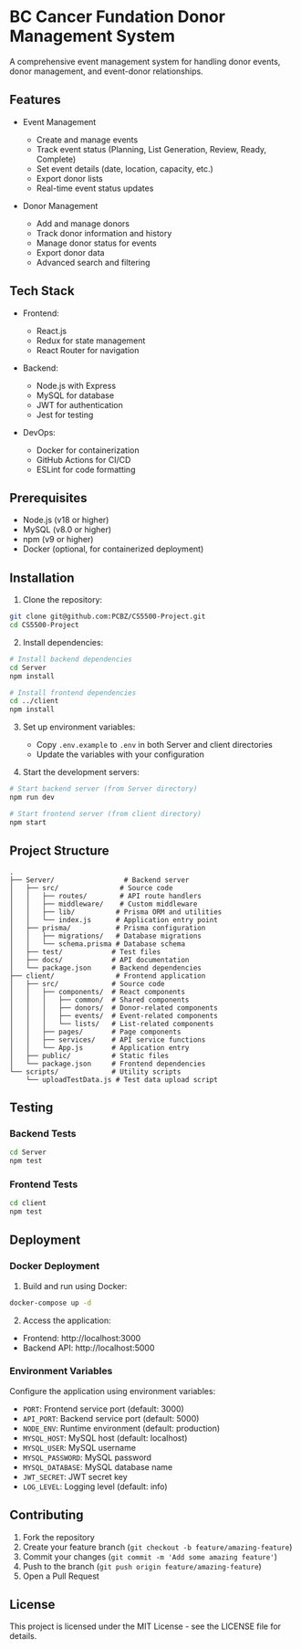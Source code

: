 # BC Cancer Fundation Donor Management System

A comprehensive event management system for handling donor events, donor management, and event-donor relationships.

## Features

- Event Management
  - Create and manage events
  - Track event status (Planning, List Generation, Review, Ready, Complete)
  - Set event details (date, location, capacity, etc.)
  - Export donor lists
  - Real-time event status updates

- Donor Management
  - Add and manage donors
  - Track donor information and history
  - Manage donor status for events
  - Export donor data
  - Advanced search and filtering

## Tech Stack

- Frontend:
  - React.js
  - Redux for state management
  - React Router for navigation

- Backend:
  - Node.js with Express
  - MySQL for database
  - JWT for authentication
  - Jest for testing

- DevOps:
  - Docker for containerization
  - GitHub Actions for CI/CD
  - ESLint for code formatting

## Prerequisites

- Node.js (v18 or higher)
- MySQL (v8.0 or higher)
- npm (v9 or higher)
- Docker (optional, for containerized deployment)

## Installation

1. Clone the repository:
```bash
git clone git@github.com:PCBZ/CS5500-Project.git
cd CS5500-Project
```

2. Install dependencies:
```bash
# Install backend dependencies
cd Server
npm install

# Install frontend dependencies
cd ../client
npm install
```

3. Set up environment variables:
   - Copy `.env.example` to `.env` in both Server and client directories
   - Update the variables with your configuration

4. Start the development servers:
```bash
# Start backend server (from Server directory)
npm run dev

# Start frontend server (from client directory)
npm start
```

## Project Structure

```
.
├── Server/                 # Backend server
│   ├── src/               # Source code
│   │   ├── routes/        # API route handlers
│   │   ├── middleware/    # Custom middleware
│   │   ├── lib/          # Prisma ORM and utilities
│   │   └── index.js      # Application entry point
│   ├── prisma/           # Prisma configuration
│   │   ├── migrations/   # Database migrations
│   │   └── schema.prisma # Database schema
│   ├── test/            # Test files
│   ├── docs/            # API documentation
│   └── package.json     # Backend dependencies
├── client/               # Frontend application
│   ├── src/             # Source code
│   │   ├── components/  # React components
│   │   │   ├── common/  # Shared components
│   │   │   ├── donors/  # Donor-related components
│   │   │   ├── events/  # Event-related components
│   │   │   └── lists/   # List-related components
│   │   ├── pages/       # Page components
│   │   ├── services/    # API service functions
│   │   └── App.js       # Application entry
│   ├── public/          # Static files
│   └── package.json     # Frontend dependencies
└── scripts/             # Utility scripts
    └── uploadTestData.js # Test data upload script
```

## Testing

### Backend Tests
```bash
cd Server
npm test
```

### Frontend Tests
```bash
cd client
npm test
```

## Deployment

### Docker Deployment

1. Build and run using Docker:
```bash
docker-compose up -d
```

2. Access the application:
- Frontend: http://localhost:3000
- Backend API: http://localhost:5000

### Environment Variables

Configure the application using environment variables:

- `PORT`: Frontend service port (default: 3000)
- `API_PORT`: Backend service port (default: 5000)
- `NODE_ENV`: Runtime environment (default: production)
- `MYSQL_HOST`: MySQL host (default: localhost)
- `MYSQL_USER`: MySQL username
- `MYSQL_PASSWORD`: MySQL password
- `MYSQL_DATABASE`: MySQL database name
- `JWT_SECRET`: JWT secret key
- `LOG_LEVEL`: Logging level (default: info)

## Contributing

1. Fork the repository
2. Create your feature branch (`git checkout -b feature/amazing-feature`)
3. Commit your changes (`git commit -m 'Add some amazing feature'`)
4. Push to the branch (`git push origin feature/amazing-feature`)
5. Open a Pull Request

## License

This project is licensed under the MIT License - see the LICENSE file for details.